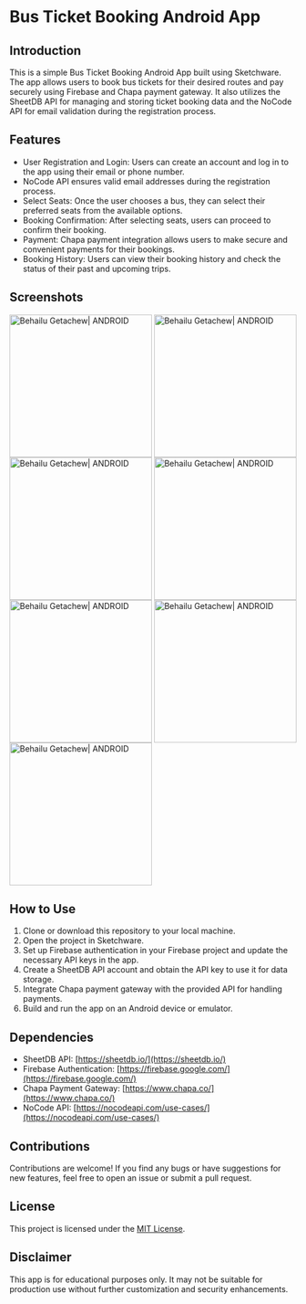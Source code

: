 # Bus Ticket Booking Android App


## Introduction

This is a simple Bus Ticket Booking Android App built using Sketchware. The app allows users to book bus tickets for their desired routes and pay securely using Firebase and Chapa payment gateway. It also utilizes the SheetDB API for managing and storing ticket booking data and the NoCode API for email validation during the registration process.

## Features

- User Registration and Login: Users can create an account and log in to the app using their email or phone number.
- NoCode API ensures valid email addresses during the registration process.
- Select Seats: Once the user chooses a bus, they can select their preferred seats from the available options.
- Booking Confirmation: After selecting seats, users can proceed to confirm their booking.
- Payment: Chapa payment integration allows users to make secure and convenient payments for their bookings.
- Booking History: Users can view their booking history and check the status of their past and upcoming trips.

## Screenshots
<img align="center" alt="Behailu Getachew| ANDROID" width="250px" src="https://github.com/BayaInnovation/go/assets/86925273/82d8101c-1ed2-45f0-b4c8-1376a874f30b"/>

<img align="center" alt="Behailu Getachew| ANDROID" width="250px" src="https://github.com/BayaInnovation/go/assets/86925273/4a681d53-2ee5-434e-b58e-6ff86ad73fb6"/>

<img align="center" alt="Behailu Getachew| ANDROID" width="250px" src="https://github.com/BayaInnovation/go/assets/86925273/d59a5525-10db-4278-8538-8415349630aa"/>

<img align="center" alt="Behailu Getachew| ANDROID" width="250px" src="https://github.com/BayaInnovation/go/assets/86925273/cddaa8e7-d98a-49b7-a945-774f632e2929"/>

<img align="center" alt="Behailu Getachew| ANDROID" width="250px" src="https://github.com/BayaInnovation/go/assets/86925273/ac441632-aace-4875-bdb8-9e78c89e8448"/>

<img align="center" alt="Behailu Getachew| ANDROID" width="250px" src="https://github.com/BayaInnovation/go/assets/86925273/b2efecb6-3c9e-48c4-8fd3-55b786f0d827"/>

<img align="center" alt="Behailu Getachew| ANDROID" width="250px" src="https://github.com/BayaInnovation/go/assets/86925273/7e2d1512-b386-4ff4-ade9-4f6165553ff2"/>


## How to Use

1. Clone or download this repository to your local machine.
2. Open the project in Sketchware.
3. Set up Firebase authentication in your Firebase project and update the necessary API keys in the app.
4. Create a SheetDB API account and obtain the API key to use it for data storage.
5. Integrate Chapa payment gateway with the provided API for handling payments.
6. Build and run the app on an Android device or emulator.

## Dependencies

- SheetDB API: [https://sheetdb.io/](https://sheetdb.io/)
- Firebase Authentication: [https://firebase.google.com/](https://firebase.google.com/)
- Chapa Payment Gateway: [https://www.chapa.co/](https://www.chapa.co/)
- NoCode API: [https://nocodeapi.com/use-cases/](https://nocodeapi.com/use-cases/)

## Contributions

Contributions are welcome! If you find any bugs or have suggestions for new features, feel free to open an issue or submit a pull request.

## License

This project is licensed under the [MIT License](LICENSE).

## Disclaimer

This app is for educational purposes only. It may not be suitable for production use without further customization and security enhancements.

